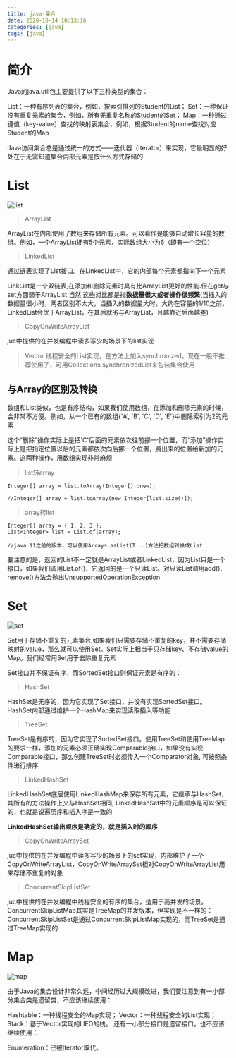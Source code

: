 ```yaml
---
title: java-集合
date: 2020-10-14 10:13:16
categories: [java]  
tags: [java]
---
```


# 简介

Java的java.util包主要提供了以下三种类型的集合：

List：一种有序列表的集合，例如，按索引排列的Student的List；
Set：一种保证没有重复元素的集合，例如，所有无重复名称的Student的Set；
Map：一种通过键值（key-value）查找的映射表集合，例如，根据Student的name查找对应Student的Map

Java访问集合总是通过统一的方式——迭代器（Iterator）来实现，它最明显的好处在于无需知道集合内部元素是按什么方式存储的

# List

![list](list.png)

> ArrayList

ArrayList在内部使用了数组来存储所有元素。可以看作是能够自动增长容量的数组。例如，一个ArrayList拥有5个元素，实际数组大小为6（即有一个空位）

> LinkedList

通过链表实现了List接口。在LinkedList中，它的内部每个元素都指向下一个元素

LinkList是一个双链表,在添加和删除元素时具有比ArrayList更好的性能.但在get与set方面弱于ArrayList.当然,这些对比都是指**数据量很大或者操作很频繁**(当插入的数据量很小时，两者区别不太大，当插入的数据量大时，大约在容量的1/10之前，LinkedList会优于ArrayList，在其后就劣与ArrayList，且越靠近后面越差)

> CopyOnWriteArrayList

juc中提供的在并发编程中读多写少的场景下的list实现

> Vector
线程安全的List实现，在方法上加入synchronized。现在一般不推荐使用了，可用Collections.synchronizedList来包装集合使用

## 与Array的区别及转换

数组和List类似，也是有序结构，如果我们使用数组，在添加和删除元素的时候，会非常不方便。例如，从一个已有的数组{'A', 'B', 'C', 'D', 'E'}中删除索引为2的元素

这个“删除”操作实际上是把'C'后面的元素依次往前挪一个位置，而“添加”操作实际上是把指定位置以后的元素都依次向后挪一个位置，腾出来的位置给新加的元素。这两种操作，用数组实现非常麻烦

> list转array

```
Integer[] array = list.toArray(Integer[]::new);

//Integer[] array = list.toArray(new Integer[list.size()]);

```

> array转list

```
Integer[] array = { 1, 2, 3 };
List<Integer> list = List.of(array);

//java 11之前的版本，可以使用Arrays.asList(T...)方法把数组转换成List
```

要注意的是，返回的List不一定就是ArrayList或者LinkedList，因为List只是一个接口，如果我们调用List.of()，它返回的是一个只读List。对只读List调用add()、remove()方法会抛出UnsupportedOperationException

# Set

![set](set.png)

Set用于存储不重复的元素集合,如果我们只需要存储不重复的key，并不需要存储映射的value，那么就可以使用Set。Set实际上相当于只存储key、不存储value的Map。我们经常用Set用于去除重复元素

Set接口并不保证有序，而SortedSet接口则保证元素是有序的：

> HashSet

HashSet是无序的，因为它实现了Set接口，并没有实现SortedSet接口。HashSet内部通过维护一个HashMap来实现读取插入等功能

> TreeSet

TreeSet是有序的，因为它实现了SortedSet接口。使用TreeSet和使用TreeMap的要求一样，添加的元素必须正确实现Comparable接口，如果没有实现Comparable接口，那么创建TreeSet时必须传入一个Comparator对象, 可按照条件进行排序

> LinkedHashSet

LinkedHashSet底层使用LinkedHashMap来保存所有元素，它继承与HashSet，其所有的方法操作上又与HashSet相同, LinkedHashSet中的元素顺序是可以保证的，也就是说遍历序和插入序是一致的

**LinkedHashSet输出顺序是确定的，就是插入时的顺序**

> CopyOnWriteArraySet

juc中提供的在并发编程中读多写少的场景下的set实现，内部维护了一个CopyOnWriteArrayList，CopyOnWriteArraySet相对CopyOnWriteArrayList用来存储不重复的对象

> ConcurrentSkipListSet

juc中提供的在并发编程中线程安全的有序的集合，适用于高并发的场景。ConcurrentSkipListMap其实是TreeMap的并发版本，但实现是不一样的：ConcurrentSkipListSet是通过ConcurrentSkipListMap实现的，而TreeSet是通过TreeMap实现的

# Map

![map](map.png)

由于Java的集合设计非常久远，中间经历过大规模改进，我们要注意到有一小部分集合类是遗留类，不应该继续使用：

Hashtable：一种线程安全的Map实现；
Vector：一种线程安全的List实现；
Stack：基于Vector实现的LIFO的栈。
还有一小部分接口是遗留接口，也不应该继续使用：

Enumeration<E>：已被Iterator<E>取代。
